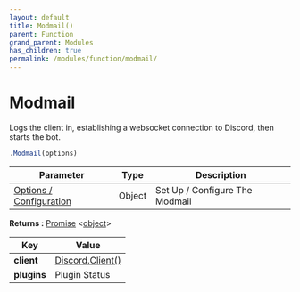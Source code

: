 ```yaml
---
layout: default
title: Modmail()
parent: Function
grand_parent: Modules
has_children: true
permalink: /modules/function/modmail/
---
```


# Modmail
Logs the client in, establishing a websocket connection to Discord, then starts the bot.

```js
.Modmail(options)
```

| **Parameter** | **Type** | **Description** |
| ------------- | -------- | --------------- |
|  [Options / Configuration](./options)     | Object   | Set Up / Configure The Modmail |

**Returns :** [Promise](https://developer.mozilla.org/en-US/docs/Web/JavaScript/Reference/Global_Objects/Promise) <[object](https://developer.mozilla.org/en-US/docs/Web/JavaScript/Reference/Global_Objects/object)>

| Key | Value |
| ------ | ----- |
| **client** | [Discord.Client()](https://discord.js.org/#/docs/main/stable/class/Client) |
| **plugins** | Plugin Status |





